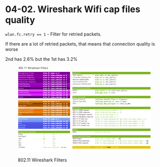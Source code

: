 # 04-02. Wireshark Wifi cap files quality

`wlan.fc.retry == 1` - Filter for retried packets.&#x20;

If there are a lot of retried packets, that means that connection quality is worse

2nd has 2.6% but the 1st has 3.2%

<figure><img src="../../.gitbook/assets/image (11) (1).png" alt=""><figcaption><p>802.11 Wireshark Filters</p></figcaption></figure>
